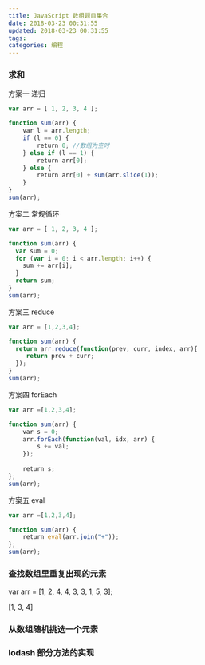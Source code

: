 ```yaml
---
title: JavaScript 数组题目集合
date: 2018-03-23 00:31:55
updated: 2018-03-23 00:31:55
tags:
categories: 编程
---
```


### 求和

方案一 递归

```js
var arr = [ 1, 2, 3, 4 ];

function sum(arr) {
    var l = arr.length;
    if (l == 0) {
        return 0; //数组为空时
    } else if (l == 1) {
        return arr[0];
    } else {
        return arr[0] + sum(arr.slice(1));
    }
}
sum(arr);
```

方案二 常规循环

```js
var arr = [ 1, 2, 3, 4 ];

function sum(arr) {
  var sum = 0;  
  for (var i = 0; i < arr.length; i++) {
    sum += arr[i];
  }
  return sum;
}
sum(arr);
```

方案三 reduce

```js
var arr = [1,2,3,4];

function sum(arr) {
  return arr.reduce(function(prev, curr, index, arr){
     return prev + curr;
  });
}
sum(arr);
```

方案四 forEach

```js
var arr =[1,2,3,4];

function sum(arr) {
    var s = 0;
    arr.forEach(function(val, idx, arr) {
        s += val;
    });
  
    return s;
};
sum(arr);
```

方案五 eval

```js
var arr =[1,2,3,4];

function sum(arr) {
    return eval(arr.join("+"));
};
sum(arr);
```

### 查找数组里重复出现的元素
var arr = [1, 2, 4, 4, 3, 3, 1, 5, 3];

[1, 3, 4]

### 从数组随机挑选一个元素
### lodash 部分方法的实现






